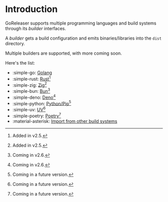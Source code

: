 # Introduction

GoReleaser supports multiple programming languages and build
systems through its _builder_ interfaces.

A _builder_ gets a build configuration and emits binaries/libraries into the
`dist` directory.

Multiple builders are supported, with more coming soon.

Here's the list:

<div class="grid cards" markdown>

- :simple-go: [Golang](./go.md)
- :simple-rust: [Rust](./rust.md)[^v2.5]
- :simple-zig: [Zig](./zig.md)[^v2.5]
- :simple-bun: [Bun](./bun.md)[^v2.6]
- :simple-deno: [Deno](./deno.md)[^v2.6]
- :simple-python: [Python/Pip](./python.md)[^soon]
- :simple-uv: [UV](./uv.md)[^soon]
- :simple-poetry: [Poetry](./poetry.md)[^soon]
- :material-asterisk: [Import from other build systems](../prebuilt.md)

</div>

[^v2.5]: Added in v2.5.

[^v2.6]: Coming in v2.6.

[^soon]: Coming in a future version.
